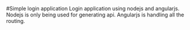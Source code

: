 #Simple login application
Login application using nodejs and angularjs. Nodejs is only being used for generating api.
Angularjs is handling all the routing.